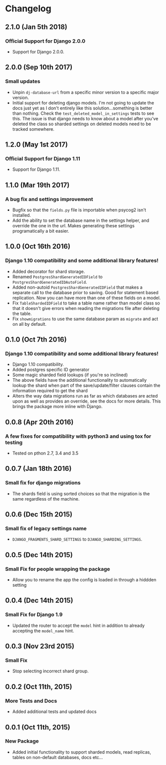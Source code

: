 Changelog
=========

2.1.0 (Jan 5th 2018)
------------------

### Official Support for Django 2.0.0

- Support for Django 2.0.0.


2.0.0 (Sep 10th 2017)
------------------

### Small updates

- Unpin `dj-database-url` from a specific minor version to a specific major version.
- Initial support for deleting django models. I'm not going to update the docs just yet
as I don't entirely like this solution...something is better than nothing.
Check the `test_deleted_model_in_settings` tests to see this. The issue is that django
needs to know about a model after you've deleted the class so sharded settings on deleted
models need to be tracked somewhere.


1.2.0 (May 1st 2017)
------------------

### Official Support for Django 1.11

- Support for Django 1.11.


1.1.0 (Mar 19th 2017)
------------------

### A bug fix and settings improvement

- Bugfix so that the `fields.py` file is importable when psycog2 isn't installed.
- Add the ability to set the database name in the settings helper, and override
the one in the url. Makes generating these settings programatically a bit easier.


1.0.0 (Oct 16th 2016)
------------------

### Django 1.10 compatibility and some additional library features!

- Added decorator for shard storage.
- Renamed `PostgresShardGeneratedIDField` to `PostgresShardGeneratedIDAutoField`.
- Added non-autoid `PostgresShardGeneratedIDField` that makes a separate call to
the database prior to saving. Good for statement based replication. Now you can
have more than one of these fields on a model.
- Fix `TableShardedIDField` to take a table name rather than model class so that
it doesn't give errors when reading the migrations file after deleting the table.
- Fix `showmigrations` to use the same database param as `migrate` and act on
all by default.


0.1.0 (Oct 7th 2016)
------------------

### Django 1.10 compatibility and some additional library features!

- Django 1.10 compatibility.
- Added postgres specific ID generator
- Some magic sharded field lookups (if you're so inclined)
- The above fields have the additional functionality to automatically lookup the shard when part of the save/update/filter clauses contain the information required to get the shard
- Alters the way data migrations run as far as which databases are acted upon as well as provides an override, see the docs for more details. This brings the package more inline with Django.


0.0.8 (Apr 20th 2016)
------------------

### A few fixes for compatibility with python3 and using tox for testing

- Tested on pthon 2.7, 3.4 and 3.5


0.0.7 (Jan 18th 2016)
------------------

### Small fix for django migrations

- The shards field is using sorted choices so that the migration is the same regardless of the machine.

0.0.6 (Dec 15th 2015)
------------------

### Small fix of legacy settings name

- `DJANGO_FRAGMENTS_SHARD_SETTINGS` to `DJANGO_SHARDING_SETTINGS`.

0.0.5 (Dec 14th 2015)
------------------

### Small Fix for people wrapping the package

- Allow you to rename the app the config is loaded in through a hiddden setting

0.0.4 (Dec 14th 2015)
------------------

### Small Fix for Django 1.9

- Updated the router to accept the `model` hint in addition to already accepting the `model_name` hint.

0.0.3 (Nov 23rd 2015)
------------------

### Small Fix

- Stop selecting incorrect shard group.

0.0.2 (Oct 11th, 2015)
------------------

### More Tests and Docs

- Added additional tests and updated docs


0.0.1 (Oct 11th, 2015)
------------------

### New Package

- Added initial functionality to support sharded models, read replicas, tables on non-default databases, docs etc...
